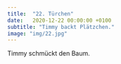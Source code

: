 ```yaml
---
title:  "22. Türchen"
date:   2020-12-22 00:00:00 +0100
subtitle: "Timmy backt Plätzchen."
image: "img/22.jpg"
---
```


Timmy schmückt den Baum.